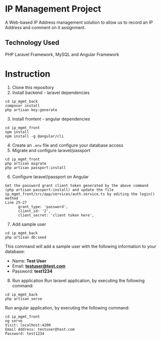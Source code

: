 
# IP Management Project
 A Web-based IP Address management solution to allow us to record an IP Address and comment on it assignment.

## Technology Used
 PHP Laravel Framework, MySQL and Angular Framework

# Instruction
1. Clone this repository
2. Install backend - laravel dependencies
```
cd ip_mgmt_back
composer install
php artisan key:generate
```
3. Install frontent - angular dependencies
```
cd ip_mgmt_front
npm install
npm install -g @angular/cli
```
4. Create an `.env` file and configure your database access
5. Migrate and configure laravel/passport
```
cd ip_mgmt_front
php artisan migrate
php artisan passport:install
```
6. Configure laravel/passport on Angular
```
Get the password grant client token generated by the above command (php artisan passport:install) and update the file
ip_mgmt_front/src/app/services/auth.service.ts by editing the login() method
Line 25-27
      grant_type: 'password',
      client_id: '2',
      client_secret: 'client token here',
```
7. Add sample user
```
cd ip_mgmt_back
php artisan db:seed
```
This command will add a sample user with the following information to your database:
- Name: **Test User**
- Email: **testuser@test.com**
- Password: **test1234**
8. Run application
Run laravel application, by executing the following command:
```
cd ip_mgmt_back
php artisan serve
```
Run angular application, by executing the following command:
```
cd ip_mgmt_front
ng serve
Visit: localhost:4200
Email Address: testuser@test.com
Password: test1234
```
